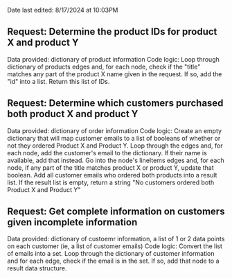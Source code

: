 Date last edited: 8/17/2024 at 10:03PM

## Request: Determine the product IDs for product X and product Y
Data provided: dictionary of product information
Code logic: 
Loop through dictionary of products edges and, for each node, check if the "title" matches any part of the product X name given in the request. If so, add the "id" into a list. Return this list of IDs.

## Request: Determine which customers purchased both product X and product Y
Data provided: dictionary of order information
Code logic: 
Create an empty dictionary that will map customer emails to a list of booleans of whether or not they ordered Product X and Product Y. 
Loop through the edges and, for each node, add the customer's email to the dictionary. If their name is available, add that instead. Go into the node's lineItems edges and, for each node, if any part of the title matches product X or product Y, update that boolean. 
Add all customer emails who ordered both products into a result list. If the result list is empty, return a string "No customers ordered both Product X and Product Y"

## Request: Get complete information on customers given incomplete information
Data provided: dictionary of custoemr information, a list of 1 or 2 data points on each customer (ie, a list of customer emails)
Code logic:
Convert the list of emails into a set.
Loop through the dictionary of customer information and for each edge, check if the email is in the set. If so, add that node to a result data structure.
